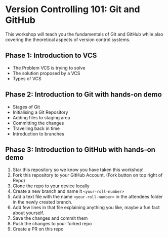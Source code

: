 # Version Controlling 101: Git and GitHub

This workshop will teach you the fundamentals of Git and GitHub while also covering the theoretical aspects of version control systems.

## Phase 1: Introduction to VCS
- The Problem VCS is trying to solve
- The solution proposed by a VCS
- Types of VCS

## Phase 2: Introduction to Git with hands-on demo
- Stages of Git
- Initialising a Git Repository
- Adding files to staging area
- Committing the changes
- Travelling back in time
- Introduction to branches

## Phase 3: Introduction to GitHub with hands-on demo
1. Star this repository so we know you have taken this workshop!
2. Fork this repository to your GitHub Account. (Fork button on top right of Repo)
3. Clone the repo to your device locally
4. Create a new branch and name it `<your-roll-number>`
5. Add a text file with the name `<your-roll-number>` in the attendees folder in the newly created branch.
6. Add few lines in that file explaining anything you like, maybe a fun fact about yourself.
7. Save the changes and commit them
8. Push the changes to your forked repo
9. Create a PR on this repo
